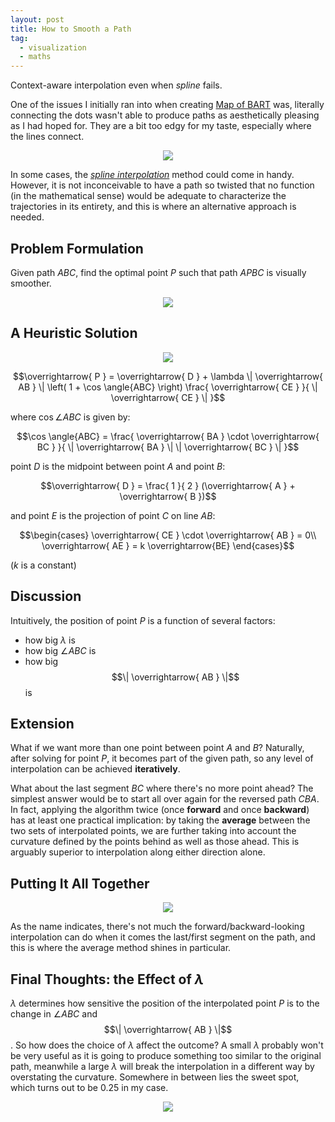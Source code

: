 ```yaml
---
layout: post
title: How to Smooth a Path
tag:
  - visualization
  - maths
---
```


Context-aware interpolation even when *spline* fails.

One of the issues I initially ran into when creating [Map of BART](/Map-of-BART/) was, literally connecting the dots wasn't able to produce paths as aesthetically pleasing as I had hoped for. They are a bit too edgy for my taste, especially where the lines connect.

<p align="center">
  <img src="https://shawenyao.github.io/R/output/smooth_path/plot1.svg" />
</p>

In some cases, the [*spline interpolation*](https://en.wikipedia.org/wiki/Spline_interpolation) method could come in handy. However, it is not inconceivable to have a path so twisted that no function (in the mathematical sense) would be adequate to characterize the trajectories in its entirety, and this is where an alternative approach is needed.

## Problem Formulation
Given path $ABC$, find the optimal point $P$ such that path $APBC$ is visually smoother.
<p align="center">
  <img src="https://shawenyao.github.io/R/output/smooth_path/plot_problem_formulation.svg" />
</p>

## A Heuristic Solution
<p align="center">
  <img src="https://shawenyao.github.io/R/output/smooth_path/plot_heuristic_solution.svg" />
</p>

$$\overrightarrow{ P } = \overrightarrow{ D } + \lambda \| \overrightarrow{ AB } \| \left( 1 + \cos \angle{ABC} \right) \frac{ \overrightarrow{ CE } }{ \| \overrightarrow{ CE } \| }$$

where $\cos \angle{ABC}$ is given by:

$$\cos \angle{ABC} = \frac{ \overrightarrow{ BA } \cdot \overrightarrow{ BC } }{ \| \overrightarrow{ BA } \| \| \overrightarrow{ BC } \| }$$

point $D$ is the midpoint between point $A$ and point $B$:

$$\overrightarrow{ D } = \frac{ 1 }{ 2 } (\overrightarrow{ A } + \overrightarrow{ B })$$

and point $E$ is the projection of point $C$ on line $AB$:

$$\begin{cases}
\overrightarrow{ CE } \cdot \overrightarrow{ AB } = 0\\ 
\overrightarrow{ AE } = k \overrightarrow{BE}
\end{cases}$$

($k$ is a constant)

## Discussion
Intuitively, the position of point $P$ is a function of several factors:
* how big $\lambda$ is
* how big $\angle{ABC}$ is
* how big $$\| \overrightarrow{ AB } \|$$ is

## Extension
What if we want more than one point between point $A$ and $B$? Naturally, after solving for point $P$, it becomes part of the given path, so any level of interpolation can be achieved **iteratively**.

What about the last segment $BC$ where there's no more point ahead? The simplest answer would be to start all over again for the reversed path $CBA$. In fact, applying the algorithm twice (once **forward** and once **backward**) has at least one practical implication: by taking the **average** between the two sets of interpolated points, we are further taking into account the curvature defined by the points behind as well as those ahead. This is arguably superior to interpolation along either direction alone.

## Putting It All Together
<p align="center">
  <img src="https://shawenyao.github.io/R/output/smooth_path/plot_example.svg" />
</p>

As the name indicates, there's not much the forward/backward-looking interpolation can do when it comes the last/first segment on the path, and this is where the average method shines in particular.

## Final Thoughts: the Effect of $\lambda$
$\lambda$ determines how sensitive the position of the interpolated point $P$ is to the change in $\angle{ABC}$ and $$\| \overrightarrow{ AB } \|$$. So how does the choice of $\lambda$ affect the outcome? A small $\lambda$ probably won't be very useful as it is going to produce something too similar to the original path, meanwhile a large $\lambda$ will break the interpolation in a different way by overstating the curvature. Somewhere in between lies the sweet spot, which turns out to be $0.25$ in my case.
<p align="center">
  <img src="https://shawenyao.github.io/R/output/smooth_path/plot_lambda.svg" />
</p>

